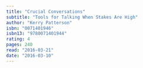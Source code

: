 ```yaml
---
title: "Crucial Conversations"
subtitle: "Tools for Talking When Stakes Are High"
author: "Kerry Patterson"
isbn: "0071401946"
isbn13: "9780071401944"
rating: 4
pages: 240
read: "2016-03-21"
date: "2016-03-10"
---
```


